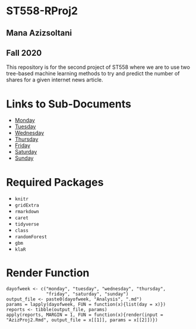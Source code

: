 # ST558-RProj2 
## Mana Azizsoltani  
## Fall 2020  
This repository is for the second project of ST558 where we are to use two tree-based machine learning methods to try and predict the number of shares for a given internet news article.  

# Links to Sub-Documents  

  * [Monday](mondayAnalysis.md)  
  * [Tuesday](tuesdayAnalysis.md)  
  * [Wednesday](wednesdayAnalysis.md)  
  * [Thursday](thursdayAnalysis.md)  
  * [Friday](fridayAnalysis.md)  
  * [Saturday](saturdayAnalysis.md)  
  * [Sunday](sundayAnalysis.md)    

# Required Packages  

  * `knitr`  
  * `gridExtra`  
  * `rmarkdown`  
  * `caret`  
  * `tidyverse`  
  * `class`  
  * `randomForest`  
  * `gbm`  
  * `klaR`  

# Render Function  
```
dayofweek <- c("monday", "tuesday", "wednesday", "thursday",
               "friday", "saturday", "sunday")
output_file <- paste0(dayofweek, "Analysis", ".md")
params = lapply(dayofweek, FUN = function(x){list(day = x)})
reports <- tibble(output_file, params)
apply(reports, MARGIN = 1, FUN = function(x){render(input = "AzizProj2.Rmd", output_file = x[[1]], params = x[[2]])})
```

